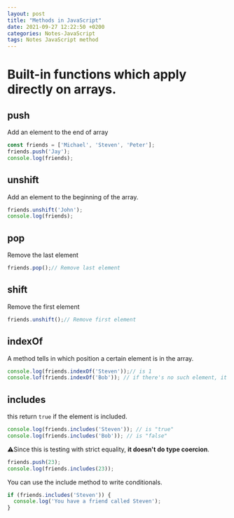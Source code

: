 ```yaml
---
layout: post
title: "Methods in JavaScript"
date: 2021-09-27 12:22:50 +0200
categories: Notes-JavaScript
tags: Notes JavaScript method 
---
```


# Built-in functions which apply directly on arrays. 



## push

Add an element to the end of array



```js
const friends = ['Michael', 'Steven', 'Peter'];
friends.push('Jay');
console.log(friends);
```











## unshift

Add an element to the beginning of the array.

```js
friends.unshift('John');
console.log(friends);
```





## pop

Remove the last element

```js
friends.pop();// Remove last element

```



## shift

Remove the first element

```js
friends.unshift();// Remove first element
```



 ## indexOf

A method tells in which position a certain element is in the array.



```js
console.log(friends.indexOf('Steven'));// is 1
console.lof(friends.indexOf('Bob')); // if there's no such element, it says "-1"
```





## includes

this return `true` if the element is included. 

```js
console.log(friends.includes('Steven')); // is "true"
console.log(friends.includes('Bob')); // is "false"
```





⚠︎Since this is testing with strict equality, __it doesn't do type coercion__.

```js
friends.push(23);
console.log(friends.includes(23));
```





 

You can use the include method to write conditionals.



```js
if (friends.includes('Steven')) {
  console.log('You have a friend called Steven');
}
```



